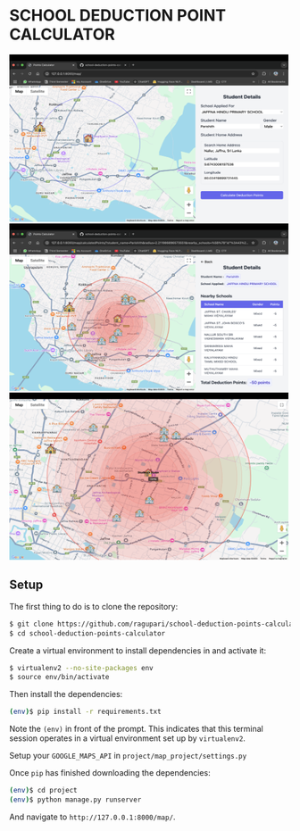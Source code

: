 # SCHOOL DEDUCTION POINT CALCULATOR 
<img src="/Images/image1.png" alt="Alt text" width="500" height="300">
<img src="/Images/image2.png" alt="Alt text" width="500" height="300">
<img src="/Images/image3.png" alt="Alt text" width="500" height="300">

## Setup

The first thing to do is to clone the repository:

```sh
$ git clone https://github.com/ragupari/school-deduction-points-calculator.git
$ cd school-deduction-points-calculator
```

Create a virtual environment to install dependencies in and activate it:

```sh
$ virtualenv2 --no-site-packages env
$ source env/bin/activate
```

Then install the dependencies:

```sh
(env)$ pip install -r requirements.txt
```
Note the `(env)` in front of the prompt. This indicates that this terminal
session operates in a virtual environment set up by `virtualenv2`.

Setup your `GOOGLE_MAPS_API` in `project/map_project/settings.py` 

Once `pip` has finished downloading the dependencies:
```sh
(env)$ cd project
(env)$ python manage.py runserver
```
And navigate to `http://127.0.0.1:8000/map/`.
